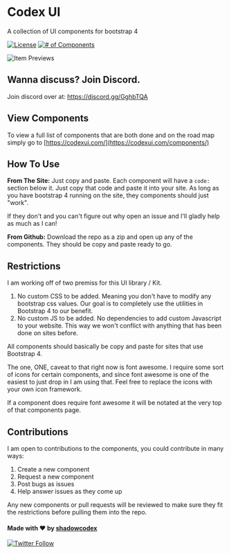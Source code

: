 # Codex UI
A collection of UI components for bootstrap 4

[![License](https://img.shields.io/badge/license-MIT-blue.svg)]()
[![# of Components](https://img.shields.io/badge/total%20components-36-green.svg)]()

![Item Previews](imgs/item-previews.png)

## Wanna discuss? Join Discord.

Join discord over at: https://discord.gg/GghbTQA

## View Components

To view a full list of components that are both done and on the road map simply go to [https://codexui.com/](https://codexui.com/components/)

## How To Use

**From The Site:** Just copy and paste. Each component will have a `code:` section below it. Just copy that code and paste it into your site. As long as you have bootstrap 4 running on the site, they components should just "work". 

If they don't and you can't figure out why open an issue and I'll gladly help as much as I can!

**From Github:** Download the repo as a zip and open up any of the components. They should be copy and paste ready to go.

## Restrictions

I am working off of two premiss for this UI library / Kit. 

1. No custom CSS to be added. Meaning you don't have to modify any bootstrap css values. Our goal is to completely use the utilities in Bootstrap 4 to our benefit.
2. No custom JS to be added. No dependencies to add custom Javascript to your website. This way we won't conflict with anything that has been done on sites before.

All components should basically be copy and paste for sites that use Bootstrap 4.

The one, ONE, caveat to that right now is font awesome. I require some sort of icons for certain components, and since font awesome is one of the easiest to just drop in I am using that. Feel free to replace the icons with your own icon framework.

If a component does require font awesome it will be notated at the very top of that components page.

## Contributions

I am open to contributions to the components, you could contribute in many ways:

1. Create a new component
2. Request a new component
3. Post bugs as issues
4. Help answer issues as they come up

Any new components or pull requests will be reviewed to make sure they fit the restrictions before pulling them into the repo.

#### Made with :heart: by [shadowcodex](https://shadowcodex.github.io)

[![Twitter Follow](https://img.shields.io/twitter/follow/iammrduncan.svg?style=social&label=Follow)](https://twitter.com/iammrduncan) 
